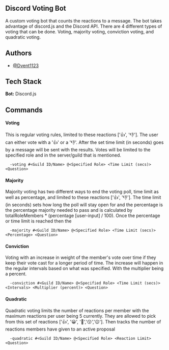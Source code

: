 ## Discord Voting Bot

A custom voting bot that counts the reactions to a message.
The bot takes advantage of discord.js and the Discord API. There
are 4 different types of voting that can be done. Voting, majority voting,
 conviction voting, and quadratic voting.


## Authors

- [@Dvent1123](https://www.github.com/Dvent1123)

## Tech Stack

**Bot:** Discord.js


## Commands

#### Voting

This is regular voting rules, limited to these reactions ['👍', '👎']. The user can either
vote with a '👍' or a '👎'. After the set time limit (in seconds) goes by a message will be sent with the results.
Votes will be limited to the specified role and in the server/guild that is mentioned.

```http
  -voting #<Guild ID/Name> @<Specified Role> <Time Limit (secs)> <Question>
```

#### Majority

Majority voting has two different ways to end the voting poll, time limit as well as percentage, and limited to these reactions ['👍', '👎']. 
The time limit (in seconds)
sets how long the poll will stay open for and the percentage is the percentage majority needed to pass and is calculated by
totalRoleMembers * (percentage [user-input] / 100). Once the percentage or time limit is reached then the 

```http
  -majority #<Guild ID/Name> @<Specified Role> <Time Limit (secs)> <Percentage> <Question>
```

#### Conviction

Voting with an increase in weight of the member's vote over time if they keep their vote
cast for a longer period of time. The
increase will happen in the regular intervals based on what was specified. With 
the multiplier being a percent. 

```http
  -conviction #<Guild ID/Name> @<Specified Role> <Time Limit (secs)> <Intervals> <Multiplier (percent)> <Question>
```

#### Quadratic

Quadratic voting limits the number of reactions per member with the maximum reactions per user being 5 currently. 
They are allowed to pick from this set of reactions ['👍', '😀', '🤠','😗','😉']. Then tracks the number
of reactions members have given to an active proposal

```http
  -quadratic #<Guild ID/Name> @<Specified Role> <Reaction Limit> <Question>
```
